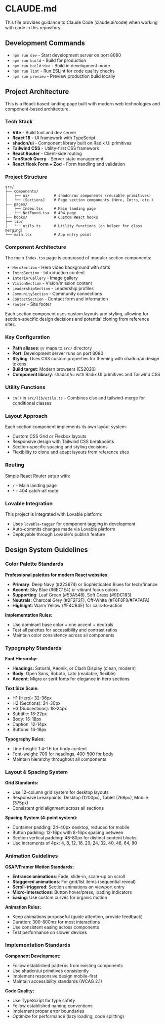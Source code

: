 # CLAUDE.md

This file provides guidance to Claude Code (claude.ai/code) when working with code in this repository.

## Development Commands

- `npm run dev` - Start development server on port 8080
- `npm run build` - Build for production
- `npm run build:dev` - Build in development mode  
- `npm run lint` - Run ESLint for code quality checks
- `npm run preview` - Preview production build locally

## Project Architecture

This is a React-based landing page built with modern web technologies and component-based architecture.

### Tech Stack
- **Vite** - Build tool and dev server
- **React 18** - UI framework with TypeScript
- **shadcn/ui** - Component library built on Radix UI primitives
- **Tailwind CSS** - Utility-first CSS framework
- **React Router** - Client-side routing
- **TanStack Query** - Server state management
- **React Hook Form + Zod** - Form handling and validation

### Project Structure

```
src/
├── components/
│   ├── ui/           # shadcn/ui components (reusable primitives)
│   └── [Sections]    # Page section components (Hero, Intro, etc.)
├── pages/
│   ├── Index.tsx     # Main landing page
│   └── NotFound.tsx  # 404 page
├── hooks/            # Custom React hooks
├── lib/
│   └── utils.ts      # Utility functions (cn helper for class merging)
└── main.tsx          # App entry point
```

### Component Architecture

The main `Index.tsx` page is composed of modular section components:
- `HeroSection` - Hero video background with stats
- `IntroSection` - Introduction content
- `InteriorGallery` - Image gallery
- `VisionSection` - Vision/mission content
- `LeadershipSection` - Leadership profiles
- `CommunitySection` - Community connections
- `ContactSection` - Contact form and information
- `Footer` - Site footer

Each section component uses custom layouts and styling, allowing for section-specific design decisions and potential cloning from reference sites.

### Key Configuration

- **Path aliases**: `@/` maps to `src/` directory
- **Port**: Development server runs on port 8080
- **Styling**: Uses CSS custom properties for theming with shadcn/ui design tokens
- **Build target**: Modern browsers (ES2020)
- **Component library**: shadcn/ui with Radix UI primitives and Tailwind CSS

### Utility Functions

- `cn()` in `src/lib/utils.ts` - Combines clsx and tailwind-merge for conditional classes

### Layout Approach

Each section component implements its own layout system:
- Custom CSS Grid or Flexbox layouts
- Responsive design with Tailwind CSS breakpoints
- Section-specific spacing and styling decisions
- Flexibility to clone and adapt layouts from reference sites

### Routing

Simple React Router setup with:
- `/` - Main landing page
- `*` - 404 catch-all route

### Lovable Integration

This project is integrated with Lovable platform:
- Uses `lovable-tagger` for component tagging in development
- Auto-commits changes made via Lovable platform
- Deployable through Lovable's publish feature

## Design System Guidelines

### Color Palette Standards
**Professional palettes for modern React websites:**
- **Primary**: Deep Navy (#223674) or Sophisticated Blues for tech/finance
- **Accent**: Sky Blue (#6EC1E4) or vibrant focus colors
- **Supporting**: Leaf Green (#53A548), Soft Grass (#9DC183)
- **Neutrals**: Charcoal Grey (#2F2F2F), Off-White (#F8F8F8/#FAFAFA)
- **Highlight**: Warm Yellow (#F4CB4E) for calls-to-action

**Implementation Rules:**
- Use dominant base color + one accent + neutrals
- Test all palettes for accessibility and contrast ratios
- Maintain color consistency across all components

### Typography Standards
**Font Hierarchy:**
- **Headings**: Satoshi, Aeonik, or Clash Display (clean, modern)
- **Body**: Open Sans, Roboto, Lato (readable, flexible) 
- **Accent**: Migra or serif fonts for elegance in hero sections

**Text Size Scale:**
- H1 (Hero): 32-36px
- H2 (Sections): 24-30px  
- H3 (Subsections): 18-24px
- Subtitle: 18-22px
- Body: 16-18px
- Caption: 12-14px
- Buttons: 16-18px

**Typography Rules:**
- Line-height: 1.4-1.6 for body content
- Font-weight: 700 for headings, 400-500 for body
- Maintain hierarchy throughout all components

### Layout & Spacing System
**Grid Standards:**
- Use 12-column grid system for desktop layouts
- Responsive breakpoints: Desktop (1200px), Tablet (768px), Mobile (375px)
- Consistent grid alignment across all sections

**Spacing System (4-point system):**
- Container padding: 24-40px desktop, reduced for mobile
- Button padding: 12-16px with 8-16px spacing between
- Section vertical padding: 48-80px for distinct content blocks
- Use increments of 4px: 4, 8, 12, 16, 20, 24, 32, 40, 48, 64, 80

### Animation Guidelines
**GSAP/Framer Motion Standards:**
- **Entrance animations**: Fade, slide-in, scale-up on scroll
- **Staggered animations**: For grid/list items (sequential reveal)
- **Scroll-triggered**: Section animations on viewport entry
- **Micro-interactions**: Button hover/press, loading indicators
- **Easing**: Use custom curves for organic motion

**Animation Rules:**
- Keep animations purposeful (guide attention, provide feedback)
- Duration: 300-800ms for most interactions
- Use consistent easing across components
- Test performance on slower devices

### Implementation Standards
**Component Development:**
- Follow established patterns from existing components
- Use shadcn/ui primitives consistently
- Implement responsive design mobile-first
- Maintain accessibility standards (WCAG 2.1)

**Code Quality:**
- Use TypeScript for type safety
- Follow established naming conventions
- Implement proper error boundaries
- Optimize for performance (lazy loading, code splitting)